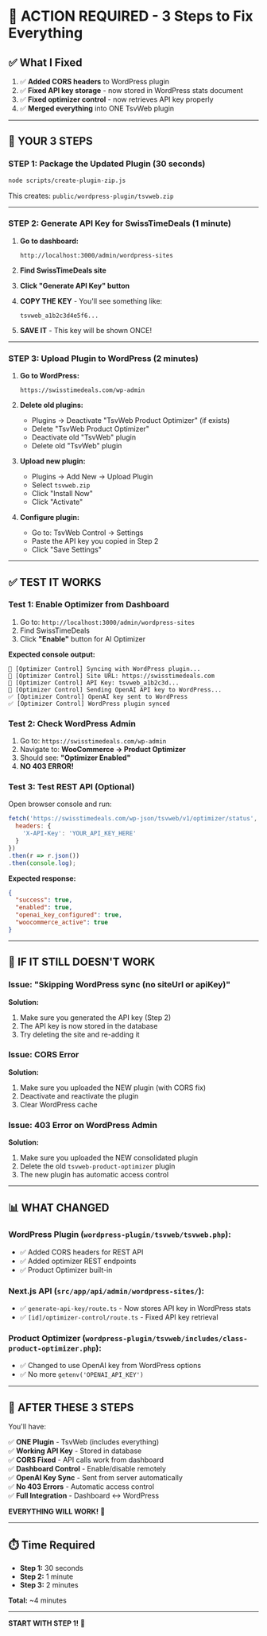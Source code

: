 # 🚨 ACTION REQUIRED - 3 Steps to Fix Everything

## ✅ What I Fixed

1. ✅ **Added CORS headers** to WordPress plugin
2. ✅ **Fixed API key storage** - now stored in WordPress stats document
3. ✅ **Fixed optimizer control** - now retrieves API key properly
4. ✅ **Merged everything** into ONE TsvWeb plugin

---

## 🎯 YOUR 3 STEPS

### STEP 1: Package the Updated Plugin (30 seconds)

```bash
node scripts/create-plugin-zip.js
```

This creates: `public/wordpress-plugin/tsvweb.zip`

---

### STEP 2: Generate API Key for SwissTimeDeals (1 minute)

1. **Go to dashboard:**
   ```
   http://localhost:3000/admin/wordpress-sites
   ```

2. **Find SwissTimeDeals site**

3. **Click "Generate API Key" button**

4. **COPY THE KEY** - You'll see something like:
   ```
   tsvweb_a1b2c3d4e5f6...
   ```

5. **SAVE IT** - This key will be shown ONCE!

---

### STEP 3: Upload Plugin to WordPress (2 minutes)

1. **Go to WordPress:**
   ```
   https://swisstimedeals.com/wp-admin
   ```

2. **Delete old plugins:**
   - Plugins → Deactivate "TsvWeb Product Optimizer" (if exists)
   - Delete "TsvWeb Product Optimizer"
   - Deactivate old "TsvWeb" plugin
   - Delete old "TsvWeb" plugin

3. **Upload new plugin:**
   - Plugins → Add New → Upload Plugin
   - Select `tsvweb.zip`
   - Click "Install Now"
   - Click "Activate"

4. **Configure plugin:**
   - Go to: TsvWeb Control → Settings
   - Paste the API key you copied in Step 2
   - Click "Save Settings"

---

## ✅ TEST IT WORKS

### Test 1: Enable Optimizer from Dashboard

1. Go to: `http://localhost:3000/admin/wordpress-sites`
2. Find SwissTimeDeals
3. Click **"Enable"** button for AI Optimizer

**Expected console output:**
```
🔄 [Optimizer Control] Syncing with WordPress plugin...
🔗 [Optimizer Control] Site URL: https://swisstimedeals.com
🔑 [Optimizer Control] API Key: tsvweb_a1b2c3d...
🔑 [Optimizer Control] Sending OpenAI API key to WordPress...
✅ [Optimizer Control] OpenAI key sent to WordPress
✅ [Optimizer Control] WordPress plugin synced
```

### Test 2: Check WordPress Admin

1. Go to: `https://swisstimedeals.com/wp-admin`
2. Navigate to: **WooCommerce → Product Optimizer**
3. Should see: **"Optimizer Enabled"**
4. **NO 403 ERROR!**

### Test 3: Test REST API (Optional)

Open browser console and run:

```javascript
fetch('https://swisstimedeals.com/wp-json/tsvweb/v1/optimizer/status', {
  headers: {
    'X-API-Key': 'YOUR_API_KEY_HERE'
  }
})
.then(r => r.json())
.then(console.log);
```

**Expected response:**
```json
{
  "success": true,
  "enabled": true,
  "openai_key_configured": true,
  "woocommerce_active": true
}
```

---

## 🐛 IF IT STILL DOESN'T WORK

### Issue: "Skipping WordPress sync (no siteUrl or apiKey)"

**Solution:**
1. Make sure you generated the API key (Step 2)
2. The API key is now stored in the database
3. Try deleting the site and re-adding it

### Issue: CORS Error

**Solution:**
1. Make sure you uploaded the NEW plugin (with CORS fix)
2. Deactivate and reactivate the plugin
3. Clear WordPress cache

### Issue: 403 Error on WordPress Admin

**Solution:**
1. Make sure you uploaded the NEW consolidated plugin
2. Delete the old `tsvweb-product-optimizer` plugin
3. The new plugin has automatic access control

---

## 📊 WHAT CHANGED

### WordPress Plugin (`wordpress-plugin/tsvweb/tsvweb.php`):
- ✅ Added CORS headers for REST API
- ✅ Added optimizer REST endpoints
- ✅ Product Optimizer built-in

### Next.js API (`src/app/api/admin/wordpress-sites/`):
- ✅ `generate-api-key/route.ts` - Now stores API key in WordPress stats
- ✅ `[id]/optimizer-control/route.ts` - Fixed API key retrieval

### Product Optimizer (`wordpress-plugin/tsvweb/includes/class-product-optimizer.php`):
- ✅ Changed to use OpenAI key from WordPress options
- ✅ No more `getenv('OPENAI_API_KEY')`

---

## 🎉 AFTER THESE 3 STEPS

You'll have:

✅ **ONE Plugin** - TsvWeb (includes everything)  
✅ **Working API Key** - Stored in database  
✅ **CORS Fixed** - API calls work from dashboard  
✅ **Dashboard Control** - Enable/disable remotely  
✅ **OpenAI Key Sync** - Sent from server automatically  
✅ **No 403 Errors** - Automatic access control  
✅ **Full Integration** - Dashboard ↔ WordPress  

**EVERYTHING WILL WORK!** 🚀

---

## ⏱️ Time Required

- **Step 1:** 30 seconds
- **Step 2:** 1 minute
- **Step 3:** 2 minutes

**Total:** ~4 minutes

---

**START WITH STEP 1!** 💪
